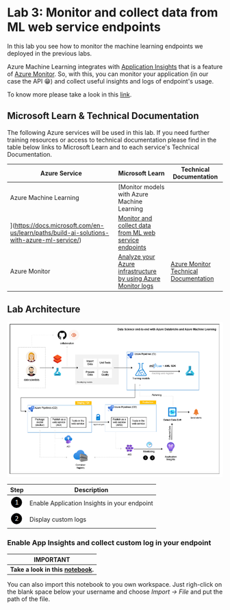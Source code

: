 # Lab 3: Monitor and collect data from ML web service endpoints

In this lab you see how to monitor the machine learning endpoints we deployed in the previous labs.

Azure Machine Learning integrates with [Application Insights](https://docs.microsoft.com/en-us/azure/azure-monitor/app/app-insights-overview) that is a feature of [Azure Monitor](https://docs.microsoft.com/en-us/azure/azure-monitor/overview). So, with this, you can monitor your application (in our case the API 😁) and collect useful insights and logs of endpoint's usage.

To know more please take a look in this [link](https://docs.microsoft.com/en-us/azure/machine-learning/how-to-enable-app-insights/).

## Microsoft Learn & Technical Documentation

The following Azure services will be used in this lab. If you need further training resources or access to technical documentation please find in the table below links to Microsoft Learn and to each service's Technical Documentation.

Azure Service | Microsoft Learn | Technical Documentation|
--------------|-----------------|------------------------|
Azure Machine Learning| [Monitor models with Azure Machine Learning
](https://docs.microsoft.com/en-us/learn/paths/build-ai-solutions-with-azure-ml-service/) | [Monitor and collect data from ML web service endpoints](https://docs.microsoft.com/en-us/azure/machine-learning/how-to-enable-app-insights/)
Azure Monitor| [Analyze your Azure infrastructure by using Azure Monitor logs](https://docs.microsoft.com/en-us/learn/modules/analyze-infrastructure-with-azure-monitor-logs/) | [Azure Monitor Technical Documentation](https://docs.microsoft.com/pt-br/azure/azure-monitor/overview)

## Lab Architecture

![1](/images/data-science-architecture-lab-3.png)

Step     | Description
-------- | -----
![1](/images/Black1.png) | Enable Application Insights in your endpoint
![2](/images/Black2.png) | Display custom logs

### Enable App Insights and collect custom log in your endpoint

**IMPORTANT**|
-------------|
**Take a look in this [notebook](/labs/lab%203/notebooks/monitor-with-appinsights.ipynb).**|

You can also import this notebook to you own workspace. Just righ-click on the blank space below your username and choose *Import -> File* and put the path of the file.
